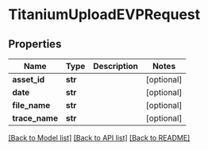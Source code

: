 # TitaniumUploadEVPRequest


## Properties
Name | Type | Description | Notes
------------ | ------------- | ------------- | -------------
**asset_id** | **str** |  | [optional] 
**date** | **str** |  | [optional] 
**file_name** | **str** |  | [optional] 
**trace_name** | **str** |  | [optional] 

[[Back to Model list]](../README.md#documentation-for-models) [[Back to API list]](../README.md#documentation-for-api-endpoints) [[Back to README]](../README.md)


